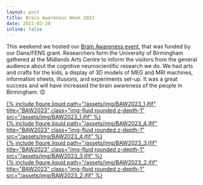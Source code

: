 ```yaml
---
layout: post
title: Brain Awareness Week 2023
date: 2023-03-20
inline: false
---
```

This weekend we hosted our <a href="https://www.birmingham.ac.uk/research/centre-for-human-brain-health/events/2023/brain-awareness-week-2023.aspx">Brain Awareness event</a>, that was funded by our Dana/FENS grant. Researchers form the University of Birmingham gathered at the Midlands Arts Centre to inform the visitors from the general audience about the cognitive neuroscientific research we do. We had arts and crafts for the kids, a display of 3D models of MEG and MRI machines, information sheets, illusions, and experiments set-up. It was a great success and will have increased the brain awareness of the people in Birmingham. 😊

<div class="row">
    <div class="col-sm mt-3 mt-md-0">
        <div><a href="/assets/img/BAW2023_1.jfif">
            {% include figure.liquid path="/assets/img/BAW2023_1.jfif" title="BAW2023" class="img-fluid rounded z-depth-1" src="/assets/img/BAW2023_1.jfif" %}
        </a></div>
    </div>
</div>
<div class="row">
    <div class="col-sm mt-3 mt-md-0">
        <div><a href="/assets/img/BAW2023_4.jfif">
            {% include figure.liquid path="/assets/img/BAW2023_4.jfif" title="BAW2023" class="img-fluid rounded z-depth-1" src="/assets/img/BAW2023_4.jfif" %}
        </a></div>
    </div>
</div>
<div class="row">
    <div class="col-sm mt-3 mt-md-0">
        <div><a href="/assets/img/BAW2023_3.jfif">
            {% include figure.liquid path="/assets/img/BAW2023_3.jfif" title="BAW2023" class="img-fluid rounded z-depth-1" src="/assets/img/BAW2023_3.jfif" %}
        </a></div>
    </div>
</div>
<div class="row">
    <div class="col-sm mt-3 mt-md-0">
        <div><a href="/assets/img/BAW2023_2.jfif">
            {% include figure.liquid path="/assets/img/BAW2023_2.jfif" title="BAW2023" class="img-fluid rounded z-depth-1" src="/assets/img/BAW2023_2.jfif" %}
        </a></div>
    </div>
</div>
